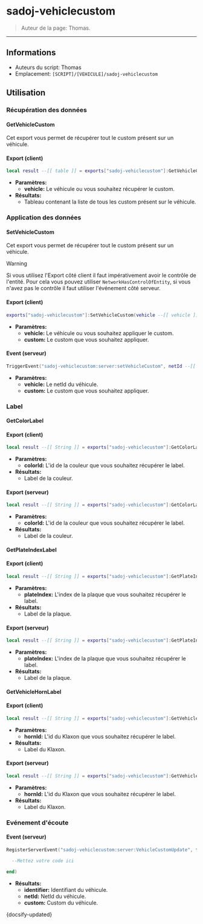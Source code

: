 # sadoj-vehiclecustom

> Auteur de la page: Thomas.

---

## Informations

* Auteurs du script: Thomas
* Emplacement: `[SCRIPT]/[VEHICULE]/sadoj-vehiclecustom`

## Utilisation

### Récupération des données

#### GetVehicleCustom

Cet export vous permet de récupérer tout le custom présent sur un véhicule.

<!-- tabs:start -->
#### **Export (client)**

```lua
local result --[[ table ]] = exports["sadoj-vehiclecustom"]:GetVehicleCustom(vehicle --[[ vehicle ]])
```

* **Paramètres:**
  * **vehicle:** Le véhicule ou vous souhaitez récupérer le custom.
* **Résultats:**
  * Tableau contenant la liste de tous les custom présent sur le véhicule.

<!-- tabs:end -->


### Application des données

#### SetVehicleCustom

Cet export vous permet de récupérer tout le custom présent sur un véhicule.

> [!WARNING]
> Si vous utilisez l'Export côté client il faut impérativement avoir le contrôle de l'entité. Pour cela vous pouvez utiliser ``NetworkHasControlOfEntity``, si vous n'avez pas le contrôle il faut utiliser l'événement côté serveur.

<!-- tabs:start -->
#### **Export (client)**

```lua
exports["sadoj-vehiclecustom"]:SetVehicleCustom(vehicle --[[ vehicle ]], custom --[[ table ]])
```

* **Paramètres:**
  * **vehicle:** Le véhicule ou vous souhaitez appliquer le custom.
  * **custom:** Le custom que vous souhaitez appliquer.

#### **Event (serveur)**

```lua
TriggerEvent("sadoj-vehiclecustom:server:setVehicleCustom", netId --[[ integer ]], custom --[[ table ]])
```

* **Paramètres:**
  * **vehicle:** Le netId du véhicule.
  * **custom:** Le custom que vous souhaitez appliquer.
<!-- tabs:end -->


### Label

#### GetColorLabel

<!-- tabs:start -->
#### **Export (client)**

```lua
local result --[[ String ]] = exports["sadoj-vehiclecustom"]:GetColorLabel(colorId --[[ integer ]])
```

* **Paramètres:**
  * **colorId:** L'id de la couleur que vous souhaitez récupérer le label.
* **Résultats:**
  * Label de la couleur.

#### **Export (serveur)**

```lua
local result --[[ String ]] = exports["sadoj-vehiclecustom"]:GetColorLabel(colorId --[[ integer ]])
```

* **Paramètres:**
  * **colorId:** L'id de la couleur que vous souhaitez récupérer le label.
* **Résultats:**
  * Label de la couleur.
<!-- tabs:end -->

#### GetPlateIndexLabel

<!-- tabs:start -->
#### **Export (client)**

```lua
local result --[[ String ]] = exports["sadoj-vehiclecustom"]:GetPlateIndexLabel(plateIndex --[[ integer ]])
```

* **Paramètres:**
  * **plateIndex:** L'index de la plaque que vous souhaitez récupérer le label.
* **Résultats:**
  * Label de la plaque.

#### **Export (serveur)**

```lua
local result --[[ String ]] = exports["sadoj-vehiclecustom"]:GetPlateIndexLabel(plateIndex --[[ integer ]])
```

* **Paramètres:**
  * **plateIndex:** L'index de la plaque que vous souhaitez récupérer le label.
* **Résultats:**
  * Label de la plaque.
<!-- tabs:end -->


#### GetVehicleHornLabel

<!-- tabs:start -->
#### **Export (client)**

```lua
local result --[[ String ]] = exports["sadoj-vehiclecustom"]:GetVehicleHornLabel(hornId --[[ integer ]])
```

* **Paramètres:**
  * **hornId:** L'id du Klaxon que vous souhaitez récupérer le label.
* **Résultats:**
  * Label du Klaxon.

#### **Export (serveur)**

```lua
local result --[[ String ]] = exports["sadoj-vehiclecustom"]:GetVehicleHornLabel(hornId --[[ integer ]])
```

* **Paramètres:**
  * **hornId:** L'id du Klaxon que vous souhaitez récupérer le label.
* **Résultats:**
  * Label du Klaxon.
<!-- tabs:end -->


### Evénement d'écoute


<!-- tabs:start -->
#### **Event (serveur)**

```lua
RegisterServerEvent("sadoj-vehiclecustom:server:VehicleCustomUpdate", function(identifier, netId, custom)

  --Mettez votre code ici

end)
```

* **Résultats:**
  * **identifier:** Identifiant du véhicule.
  * **netId:** NetId du véhicule.
  * **custom:** Custom du véhicule.
<!-- tabs:end -->


{docsify-updated}
